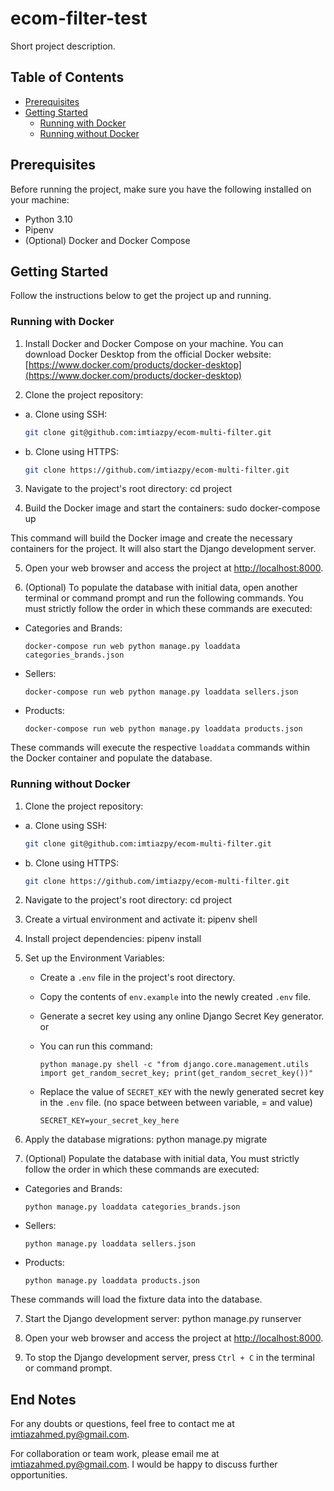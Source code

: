 # ecom-filter-test

Short project description.

## Table of Contents

- [Prerequisites](#prerequisites)
- [Getting Started](#getting-started)
  - [Running with Docker](#running-with-docker)
  - [Running without Docker](#running-without-docker)

## Prerequisites

Before running the project, make sure you have the following installed on your machine:

- Python 3.10
- Pipenv
- (Optional) Docker and Docker Compose

## Getting Started

Follow the instructions below to get the project up and running.

### Running with Docker

1. Install Docker and Docker Compose on your machine. You can download Docker Desktop from the official Docker website: [https://www.docker.com/products/docker-desktop](https://www.docker.com/products/docker-desktop)

2. Clone the project repository:
  - a. Clone using SSH:
     ```bash
     git clone git@github.com:imtiazpy/ecom-multi-filter.git
     ```
   - b. Clone using HTTPS:
     ```bash
     git clone https://github.com/imtiazpy/ecom-multi-filter.git
     ```

3. Navigate to the project's root directory: cd project

4. Build the Docker image and start the containers: sudo docker-compose up

This command will build the Docker image and create the necessary containers for the project. It will also start the Django development server.

5. Open your web browser and access the project at [http://localhost:8000](http://localhost:8000).

6. (Optional) To populate the database with initial data, open another terminal or command prompt and run the following commands. You must strictly follow the order in which these commands are executed:

- Categories and Brands:

  ```
  docker-compose run web python manage.py loaddata categories_brands.json
  ```

- Sellers:

  ```
  docker-compose run web python manage.py loaddata sellers.json
  ```

- Products:

  ```
  docker-compose run web python manage.py loaddata products.json
  ```

These commands will execute the respective `loaddata` commands within the Docker container and populate the database.

### Running without Docker

1. Clone the project repository:
  - a. Clone using SSH:
    ```bash
    git clone git@github.com:imtiazpy/ecom-multi-filter.git
    ```
  - b. Clone using HTTPS:
    ```bash
    git clone https://github.com/imtiazpy/ecom-multi-filter.git
    ```

2. Navigate to the project's root directory: cd project

3. Create a virtual environment and activate it: pipenv shell

4. Install project dependencies: pipenv install

5. Set up the Environment Variables:

   - Create a `.env` file in the project's root directory.
   
   - Copy the contents of `env.example` into the newly created `.env` file.
   
   - Generate a secret key using any online Django Secret Key generator. or

   - You can run this command: 

     ```
     python manage.py shell -c "from django.core.management.utils import get_random_secret_key; print(get_random_secret_key())"
     ```
   - Replace the value of `SECRET_KEY` with the newly generated secret key in the `.env` file. (no space between between variable, = and value)
   
     ```
     SECRET_KEY=your_secret_key_here
     ```

6. Apply the database migrations: python manage.py migrate

6. (Optional) Populate the database with initial data, You must strictly follow the order in which these commands are executed:

- Categories and Brands:

  ```
  python manage.py loaddata categories_brands.json
  ```

- Sellers:

  ```
  python manage.py loaddata sellers.json
  ```

- Products:

  ```
  python manage.py loaddata products.json
  ```

These commands will load the fixture data into the database.

7. Start the Django development server: python manage.py runserver

8. Open your web browser and access the project at [http://localhost:8000](http://localhost:8000).

9. To stop the Django development server, press `Ctrl + C` in the terminal or command prompt.


## End Notes

For any doubts or questions, feel free to contact me at imtiazahmed.py@gmail.com.

For collaboration or team work, please email me at imtiazahmed.py@gmail.com. I would be happy to discuss further opportunities.